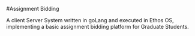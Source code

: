 #Assignment Bidding

A client Server System written in goLang and executed in Ethos OS, implementing a basic assignment bidding platform for Graduate Students. 
